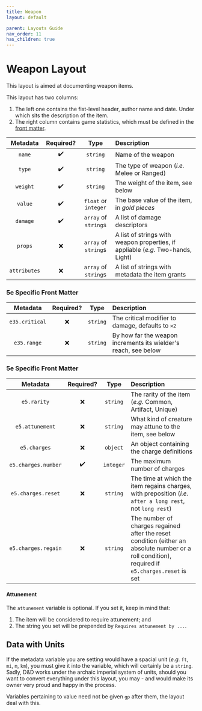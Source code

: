 ```yaml
---
title: Weapon
layout: default

parent: Layouts Guide
nav_order: 11
has_children: true
---
```


# Weapon Layout

This layout is aimed at documenting weapon items.

This layout has two columns:

1. The left one contains the fist-level header, author name and date. Under which sits the description of the item.
2. The right column contains game statistics, which must be defined in the [front matter].

| Metadata           | Required?          | Type                 | Description |
|:------------------:|:------------------:|:--------------------:|:------------|
| `name`             | :heavy_check_mark: | `string`             | Name of the weapon |
| `type`             | :heavy_check_mark: | `string`             | The type of weapon (*i.e.* Melee or Ranged) |
| `weight`           | :heavy_check_mark: | `string`             | The weight of the item, see below |
| `value`            | :heavy_check_mark: | `float` or `integer` | The base value of the item, in *gold pieces* |
| `damage`           | :heavy_check_mark: | `array` of `string`s | A list of damage descriptors |
| `props`            | :x:                | `array` of `string`s | A list of strings with weapon properties, if appliable (*e.g.* Two-hands, Light) |
| `attributes`       | :x:                | `array` of `string`s | A list of strings with metadata the item grants |

### 5e Specific Front Matter

| Metadata            | Required?          | Type                 | Description |
|:-------------------:|:------------------:|:--------------------:|:------------|
| `e35.critical`      | :x:                | `string`             | The critical modifier to damage, defaults to `×2` |
| `e35.range`         | :x:                | `string`             | By how far the weapon increments its wielder's reach, see below |

### 5e Specific Front Matter

| Metadata            | Required?          | Type                 | Description |
|:-------------------:|:------------------:|:--------------------:|:------------|
| `e5.rarity`         | :x:                | `string`             | The rarity of the item (*e.g.* Common, Artifact, Unique) |
| `e5.attunement`     | :x:                | `string`             | What kind of creature may attune to the item, see below |
| `e5.charges`        | :x:                | `object`             | An object containing the charge definitions |
| `e5.charges.number` | :heavy_check_mark: | `integer`            | The maximum number of charges |
| `e5.charges.reset`  | :x:                | `string`             | The time at which the item regains charges, with preposition (*i.e.* `after a long rest`, not `long rest`) |
| `e5.charges.regain` | :x:                | `string`             | The number of charges regained after the reset condition (either an absolute number or a roll condition), required if `e5.charges.reset` is set |

#### Attunement

The `attunement` variable is optional. If you set it, keep in mind that:

1. The item will be considered to require attunement; and
2. The string you set will be prepended by `Requires attunement by ...`.

## Data with Units

If the metadata variable you are setting would have a spacial unit (*e.g.* `ft`, `mi`, `m`, `km`), you must give it into the variable, which will certainly be a `string`. Sadly, D&amp;D works under the archaic imperial system of units, should you want to convert everything under this layout, you may - and would make its owner very proud and happy in the process.

Variables pertaining to value need not be given `gp` after them, the layout deal with this.

[Jekyll]: https://jekyllrb.com/
[front matter]: https://jekyllrb.com/docs/front-matter/
[ISO 8601]: https://www.iso.org/iso-8601-date-and-time-format.html
[SRD]: http://www.d20srd.org/index.htm
